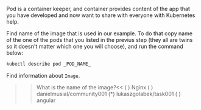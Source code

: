 Pod is a container keeper, and container provides content of the app that you have developed and now want to share with everyone with Kubernetes help.

Find name of the image that is used in our example. To do that copy name of the one of the pods that you listed in the previus step (they all are twins so it doesn't matter which one you will choose), and run the command below:

```sh
kubectl describe pod _POD_NAME_
```

Find information about `Image`.

>>What is the name of the image?<<
( ) Nginx
( ) danielmusial/community001
(*) lukaszgolabek/task001
( ) angular
